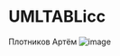 # UMLTABLicc
Плотников Артём
![image](https://github.com/user-attachments/assets/c44daa41-f2e6-4102-8713-048429c93142)

